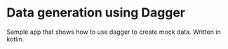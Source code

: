 Data generation using Dagger
==========
Sample app that shows how to use dagger to create mock data.
Written in kotlin.
